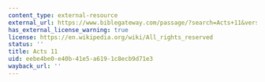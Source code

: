 ```yaml
---
content_type: external-resource
external_url: https://www.biblegateway.com/passage/?search=Acts+11&version=NIV
has_external_license_warning: true
license: https://en.wikipedia.org/wiki/All_rights_reserved
status: ''
title: Acts 11
uid: eebe4be0-e40b-41e5-a619-1c8ecb9d71e3
wayback_url: ''
---
```

